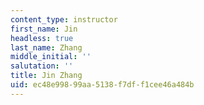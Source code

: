 ```yaml
---
content_type: instructor
first_name: Jin
headless: true
last_name: Zhang
middle_initial: ''
salutation: ''
title: Jin Zhang
uid: ec48e998-99aa-5138-f7df-f1cee46a484b
---
```

